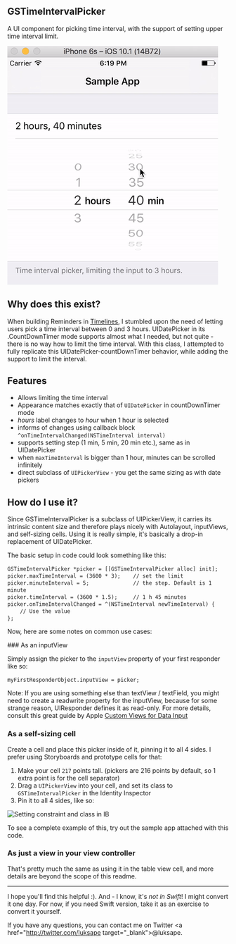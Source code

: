 ## GSTimeIntervalPicker

A UI component for picking time interval, with the support of setting upper time interval limit.

![GSTimeIntervalPicker sample gif showcase](sample.gif)

## Why does this exist?
When building Reminders in [Timelines](http://timelinesapp.io), I stumbled upon the need of letting users pick a time interval between 0 and 3 hours. UIDatePicker in its .CountDownTimer mode supports almost what I needed, but not quite - there is no way how to limit the time interval. With this class, I attempted to fully replicate this UIDatePicker-countDownTimer behavior, while adding the support to limit the interval.

## Features

* Allows limiting the time interval
* Appearance matches exactly that of `UIDatePicker` in countDownTimer mode
* *hours* label changes to *hour* when 1 hour is selected
* informs of changes using callback block `^onTimeIntervalChanged(NSTimeInterval interval)`
* supports setting step (1 min, 5 min, 20 min etc.), same as in UIDatePicker
* when `maxTimeInterval` is bigger than 1 hour, minutes can be scrolled infinitely
* direct subclass of `UIPickerView` - you get the same sizing as with date pickers

## How do I use it?

Since GSTimeIntervalPicker is a subclass of UIPickerView, it carries its intrinsic content size and therefore plays nicely with Autolayout, inputViews, and self-sizing cells. Using it is really simple, it's basically a drop-in replacement of UIDatePicker.

The basic setup in code could look something like this: 

```
GSTimeIntervalPicker *picker = [[GSTimeIntervalPicker alloc] init];
picker.maxTimeInterval = (3600 * 3);    // set the limit
picker.minuteInterval = 5;				// the step. Default is 1 minute
picker.timeInterval = (3600 * 1.5);    	// 1 h 45 minutes
picker.onTimeIntervalChanged = ^(NSTimeInterval newTimeInterval) {
	// Use the value
};
```

Now, here are some notes on common use cases:

### As an inputView

Simply assign the picker to the `inputView` property of your first responder like so:

```
myFirstResponderObject.inputView = picker;
```

Note: If you are using something else than textView / textField, you might need to create a readwrite property for the inputView, because for some strange reason, UIResponder defines it as read-only. For more details, consult this great guide by Apple [Custom Views for Data Input](https://developer.apple.com/library/content/documentation/StringsTextFonts/Conceptual/TextAndWebiPhoneOS/InputViews/InputViews.html)


### As a self-sizing cell
Create a cell and place this picker inside of it, pinning it to all 4 sides. I prefer using Storyboards and prototype cells for that:

1. Make your cell `217` points tall. (pickers are 216 points by default, so 1 extra point is for the cell separator)
2. Drag a `UIPickerView` into your cell, and set its class to `GSTimeIntervalPicker` in the Identity Inspector
3. Pin it to all 4 sides, like so:

<img src="xib-sizing-2x.png?raw=true" width="696px" alt="Setting constraint and class in IB">

To see a complete example of this, try out the sample app attached with this code.


### As just a view in your view controller 

That's pretty much the same as using it in the table view cell, and more details are beyond the scope of this readme.

---

I hope you'll find this helpful :). And - I know, it's *not in Swift*! I might convert it one day. For now, if you need Swift version, take it as an exercise to convert it yourself.

If you have any questions, you can contact me on Twitter <a href="http://twitter.com/luksape target="_blank">@luksape</a>.
